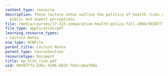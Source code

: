 ```yaml
---
content_type: resource
description: These lecture notes outline the politics of health risks and contrast
  public and expert perceptions.
file: /media/courses/17-315-comparative-health-policy-fall-2004/00387772b3bc92966625f84ccaba768a_hp_hlth_risk.pdf
file_type: application/pdf
learning_resource_types:
- Lecture Notes
ocw_type: OCWFile
parent_title: Lecture Notes
parent_type: CourseSection
resourcetype: Document
title: hp_hlth_risk.pdf
uid: 00387772-b3bc-9296-6625-f84ccaba768a
---
```


